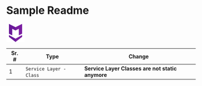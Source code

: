 # Sample Readme

![image](https://github.com/adam-p/markdown-here/raw/master/src/common/images/icon48.png)

Sr. # | Type | Change
--- | --- | ---
1 | `Service Layer - Class` | **Service Layer Classes are not static anymore**

